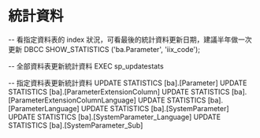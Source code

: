 # 統計資料

-- 看指定資料表的 index 狀況，可看最後的統計資料更新日期，建議半年做一次更新
DBCC SHOW_STATISTICS ('ba.Parameter', 'iix_code');  

-- 全部資料表更新統計資料
EXEC sp_updatestats

-- 指定資料表更新統計資料
UPDATE STATISTICS [ba].[Parameter]
UPDATE STATISTICS [ba].[ParameterExtensionColumn]
UPDATE STATISTICS [ba].[ParameterExtensionColumnLanguage]
UPDATE STATISTICS [ba].[ParameterLanguage]
UPDATE STATISTICS [ba].[SystemParameter]
UPDATE STATISTICS [ba].[SystemParameter_Language]
UPDATE STATISTICS [ba].[SystemParameter_Sub]
